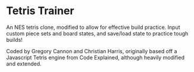 # Tetris Trainer

An NES tetris clone, modified to allow for effective build practice. Input custom piece sets and board states, and save/load state to practice tough builds!

Coded by Gregory Cannon and Christian Harris, originally based off a Javascript Tetris engine from Code Explained, although heavily modified and extended.
